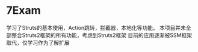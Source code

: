 # 7Exam
学习了Struts的基本使用，Action跳转，拦截器，本地化等功能。
本项目并未全部整合Struts2框架的所有功能，考虑到Struts2框架
目前的应用逐渐被SSM框架取代，仅学习作为了解扩展